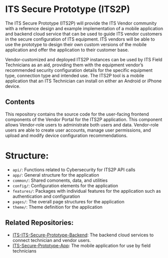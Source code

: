 # ITS Secure Prototype (ITS2P)

The ITS Secure Prototype (ITS2P) will provide the ITS Vendor community with a reference design and example implementation of a mobile application and backend cloud service that can be used to guide ITS vendor customers in the secure configuration of ITS equipment. ITS vendors will be able to use the prototype to design their own custom versions of the mobile application and offer the application to their customer base.

Vendor-customized and deployed ITS2P instances can be used by ITS Field Technicians as an aid, providing them with the equipment vendor’s recommended security configuration details for the specific equipment type, connection type and intended use. The ITS2P tool is a mobile application that an ITS Technician can install on either an Android or iPhone device.

## Contents
This repository contains the source code for the user-facing frontend components of the Vendor Portal for the ITS2P application. This component allows Vendor-role users to administrate both users and data. Vendor-role users are able to create user accounts, manage user permissions, and upload and modify device configuration recommendations.

# Structure:
- `api/`: Functions related to Cybersecurity for ITS2P API calls
- `app/`: General structure for the application
- `common/`: Shared comonents, data, and utilities
- `config/`: Configuration elements for the application
- `features/`: Packages with individual features for the application such as authentication and configuration
- `pages/`:  The overall page structures for the application
- `theme/`: Theme definition for the application

## Related Repositories:
 - [ITS-ITS-Secure-Prototype-Backend](https://github.com/usdot-fhwa-OPS/ITS-Secure-Prototype-Backend): The backend cloud services to connect technician and vendor users.
 - [ITS-Secure-Prototype-App](https://github.com/usdot-fhwa-OPS/ITS-Secure-Prototype-App): The mobile application for use by field technicians
